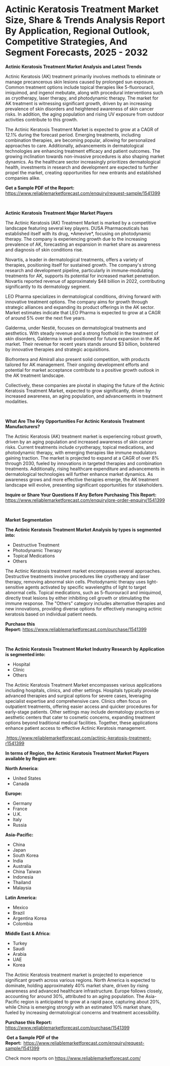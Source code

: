 <p><h1>Actinic Keratosis Treatment Market Size, Share & Trends Analysis Report By Application, Regional Outlook, Competitive Strategies, And Segment Forecasts, 2025 - 2032</h1></p><p><strong>Actinic Keratosis Treatment Market Analysis and Latest Trends</strong></p>
<p><p>Actinic Keratosis (AK) treatment primarily involves methods to eliminate or manage precancerous skin lesions caused by prolonged sun exposure. Common treatment options include topical therapies like 5-fluorouracil, imiquimod, and ingenol mebutate, along with procedural interventions such as cryotherapy, laser therapy, and photodynamic therapy. The market for AK treatment is witnessing significant growth, driven by an increasing prevalence of skin disorders and heightened awareness of skin cancer risks. In addition, the aging population and rising UV exposure from outdoor activities contribute to this growth.</p><p>The Actinic Keratosis Treatment Market is expected to grow at a CAGR of 12.1% during the forecast period. Emerging treatments, including combination therapies, are becoming popular, allowing for personalized approaches to care. Additionally, advancements in dermatological technologies are enhancing treatment efficacy and patient outcomes. The growing inclination towards non-invasive procedures is also shaping market dynamics. As the healthcare sector increasingly prioritizes dermatological health, investments in research and development are expected to further propel the market, creating opportunities for new entrants and established companies alike.</p></p>
<p><strong>Get a Sample PDF of the Report:&nbsp;</strong> <a href="https://www.reliablemarketforecast.com/enquiry/request-sample/1541399?utm_campaign=1080&utm_medium=2&utm_source=Github&utm_content=ia&utm_term=03032025&utm_id=actinic-keratosis-treatment">https://www.reliablemarketforecast.com/enquiry/request-sample/1541399</a></p>
<p>&nbsp;</p>
<p><strong>Actinic Keratosis Treatment Major Market Players</strong></p>
<p><p>The Actinic Keratosis (AK) Treatment Market is marked by a competitive landscape featuring several key players. DUSA Pharmaceuticals has established itself with its drug, *Amevive*, focusing on photodynamic therapy. The company is experiencing growth due to the increasing prevalence of AK, forecasting an expansion in market share as awareness and diagnosis of skin conditions rise.</p><p>Novartis, a leader in dermatological treatments, offers a variety of therapies, positioning itself for sustained growth. The company's strong research and development pipeline, particularly in immune-modulating treatments for AK, supports its potential for increased market penetration. Novartis reported revenue of approximately $48 billion in 2022, contributing significantly to its dermatology segment.</p><p>LEO Pharma specializes in dermatological conditions, driving forward with innovative treatment options. The company aims for growth through strategic alliances and expanding its product offerings in the AK sector. Market estimates indicate that LEO Pharma is expected to grow at a CAGR of around 5% over the next five years.</p><p>Galderma, under Nestlé, focuses on dermatological treatments and aesthetics. With steady revenue and a strong foothold in the treatment of skin disorders, Galderma is well-positioned for future expansion in the AK market. Their revenue for recent years stands around $3 billion, bolstered by innovative therapies and strategic acquisitions.</p><p>Biofrontera and Almirall also present solid competition, with products tailored for AK management. Their ongoing development efforts and potential for market acceptance contribute to a positive growth outlook in the AK treatment landscape.</p><p>Collectively, these companies are pivotal in shaping the future of the Actinic Keratosis Treatment Market, expected to grow significantly, driven by increased awareness, an aging population, and advancements in treatment modalities.</p></p>
<p>&nbsp;</p>
<p><strong>What Are The Key Opportunities For Actinic Keratosis Treatment Manufacturers?</strong></p>
<p><p>The Actinic Keratosis (AK) treatment market is experiencing robust growth, driven by an aging population and increased awareness of skin cancer risks. Current treatments include cryotherapy, topical medications, and photodynamic therapy, with emerging therapies like immune modulators gaining traction. The market is projected to expand at a CAGR of over 8% through 2030, fueled by innovations in targeted therapies and combination treatments. Additionally, rising healthcare expenditure and advancements in dermatological technologies will further enhance market dynamics. As awareness grows and more effective therapies emerge, the AK treatment landscape will evolve, presenting significant opportunities for stakeholders.</p></p>
<p><strong>Inquire or Share Your Questions If Any Before Purchasing This Report:</strong> <a href="https://www.reliablemarketforecast.com/enquiry/pre-order-enquiry/1541399?utm_campaign=1080&utm_medium=2&utm_source=Github&utm_content=ia&utm_term=03032025&utm_id=actinic-keratosis-treatment">https://www.reliablemarketforecast.com/enquiry/pre-order-enquiry/1541399</a></p>
<p>&nbsp;</p>
<p><strong>Market Segmentation</strong></p>
<p><strong>The Actinic Keratosis Treatment Market Analysis by types is segmented into:</strong></p>
<p><ul><li>Destructive Treatment</li><li>Photodynamic Therapy</li><li>Topical Medications</li><li>Others</li></ul></p>
<p><p>The Actinic Keratosis treatment market encompasses several approaches. Destructive treatments involve procedures like cryotherapy and laser therapy, removing abnormal skin cells. Photodynamic therapy uses light-sensitive agents activated by specific wavelengths of light to target abnormal cells. Topical medications, such as 5-fluorouracil and imiquimod, directly treat lesions by either inhibiting cell growth or stimulating the immune response. The "Others" category includes alternative therapies and new innovations, providing diverse options for effectively managing actinic keratosis based on individual patient needs.</p></p>
<p><strong>Purchase this Report:&nbsp;</strong><a href="https://www.reliablemarketforecast.com/purchase/1541399?utm_campaign=1080&utm_medium=2&utm_source=Github&utm_content=ia&utm_term=03032025&utm_id=actinic-keratosis-treatment">https://www.reliablemarketforecast.com/purchase/1541399</a></p>
<p>&nbsp;</p>
<p><strong>The Actinic Keratosis Treatment Market Industry Research by Application is segmented into:</strong></p>
<p><ul><li>Hospital</li><li>Clinic</li><li>Others</li></ul></p>
<p><p>The Actinic Keratosis Treatment Market encompasses various applications including hospitals, clinics, and other settings. Hospitals typically provide advanced therapies and surgical options for severe cases, leveraging specialist expertise and comprehensive care. Clinics often focus on outpatient treatments, offering easier access and quicker procedures for early-stage patients. Other settings may include dermatology practices or aesthetic centers that cater to cosmetic concerns, expanding treatment options beyond traditional medical facilities. Together, these applications enhance patient access to effective Actinic Keratosis management.</p></p>
<p><a href="https://www.reliablemarketforecast.com/actinic-keratosis-treatment-r1541399?utm_campaign=1080&utm_medium=2&utm_source=Github&utm_content=ia&utm_term=03032025&utm_id=actinic-keratosis-treatment">&nbsp;https://www.reliablemarketforecast.com/actinic-keratosis-treatment-r1541399</a></p>
<p><strong>In terms of Region, the Actinic Keratosis Treatment Market Players available by Region are:</strong></p>
<p>
    <p> <strong> North America: </strong>
        <ul>
            <li>United States</li>
            <li>Canada</li>
        </ul>
        </p> 
    <p> <strong> Europe: </strong>
        <ul>
            <li>Germany</li>
            <li>France</li>
            <li>U.K.</li>
            <li>Italy</li>
            <li>Russia</li>
        </ul>
        </p> 
    <p> <strong> Asia-Pacific: </strong>
        <ul>
            <li>China</li>
            <li>Japan</li>
            <li>South Korea</li>
            <li>India</li>
            <li>Australia</li>
            <li>China Taiwan</li>
            <li>Indonesia</li>
            <li>Thailand</li>
            <li>Malaysia</li>
        </ul>
        </p> 
    <p> <strong> Latin America: </strong>
        <ul>
            <li>Mexico</li>
            <li>Brazil</li>
            <li>Argentina Korea</li>
            <li>Colombia</li>
        </ul>
        </p> 
    <p> <strong> Middle East & Africa: </strong>
        <ul>
            <li>Turkey</li>
            <li>Saudi</li>
            <li>Arabia</li>
            <li>UAE</li>
            <li>Korea</li>
        </ul>
    </p>
    </p>
<p><p>The Actinic Keratosis treatment market is projected to experience significant growth across various regions. North America is expected to dominate, holding approximately 40% market share, driven by rising awareness and advanced healthcare infrastructure. Europe follows closely, accounting for around 30%, attributed to an aging population. The Asia-Pacific region is anticipated to grow at a rapid pace, capturing about 20%, while China is emerging strongly with an estimated 10% market share, fueled by increasing dermatological concerns and treatment accessibility.</p></p>
<p><strong>Purchase this Report: </strong><a href="https://www.reliablemarketforecast.com/purchase/1541399?utm_campaign=1080&utm_medium=2&utm_source=Github&utm_content=ia&utm_term=03032025&utm_id=actinic-keratosis-treatment">https://www.reliablemarketforecast.com/purchase/1541399</a></p>
<p>&nbsp;<strong>Get a Sample PDF of the Report:&nbsp;&nbsp;</strong><a href="https://www.reliablemarketforecast.com/enquiry/request-sample/1541399?utm_campaign=1080&utm_medium=2&utm_source=Github&utm_content=ia&utm_term=03032025&utm_id=actinic-keratosis-treatment">https://www.reliablemarketforecast.com/enquiry/request-sample/1541399</a></p>
<p><strong></strong></p>
<p>Check more reports on <a href="https://www.reliablemarketforecast.com/?utm_campaign=1080&utm_medium=2&utm_source=Github&utm_content=ia&utm_term=03032025&utm_id=actinic-keratosis-treatment">https://www.reliablemarketforecast.com/</a></p>